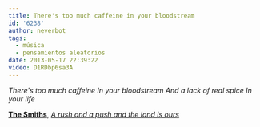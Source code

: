 ```yaml
---
title: There's too much caffeine in your bloodstream
id: '6238'
author: neverbot
tags:
  - música
  - pensamientos aleatorios
date: 2013-05-17 22:39:22
video: D1RDbp6sa3A
---
```


_There's too much caffeine_ _In your bloodstream_ _And a lack of real spice_ _In your life_

[**The Smiths**](http://en.wikipedia.org/wiki/The_smiths), _[A rush and a push and the land is ours](http://www.youtube.com/watch?v=D1RDbp6sa3A)_